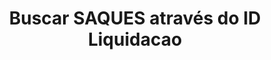---
title: Buscar SAQUES através do ID Liquidacao
api:
  file: readme-hml-corebank.json
  operationId: get_v1-operations-status-agency-account-idliquidacao
hidden: false
---